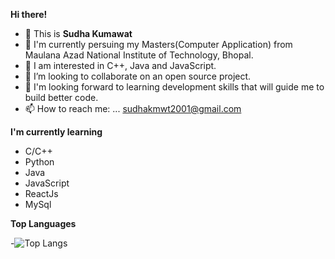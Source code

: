 **Hi there!**
- 👋 This is **Sudha Kumawat**
- 🔭 I'm currently persuing my Masters(Computer Application) from Maulana Azad National Institute of Technology, Bhopal.
- 🌱 I am interested in C++, Java and JavaScript.
- 👯 I’m looking to collaborate on an open source project.
- 🤔 I'm looking forward to learning development skills that will guide me to build better code.
- 📫 How to reach me: ... sudhakmwt2001@gmail.com



**I'm currently learning**
- C/C++
- Python
- Java
- JavaScript
- ReactJs
- MySql



 **Top Languages**

 
-![Top Langs](https://github-readme-stats.vercel.app/api/top-langs/?username=sudha9024&layout=compact)


  


